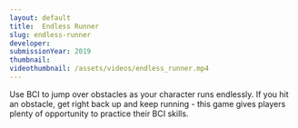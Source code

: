 ```yaml
---
layout: default
title:  Endless Runner
slug: endless-runner
developer: 
submissionYear: 2019
thumbnail: 
videothumbnail: /assets/videos/endless_runner.mp4
---
```

Use BCI to jump over obstacles as your character runs endlessly. If you hit an obstacle, get right back up and keep running - this game gives players plenty of opportunity to practice their BCI skills.